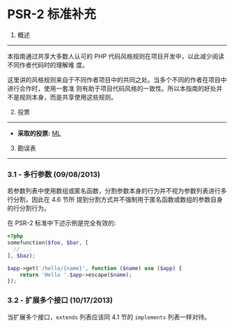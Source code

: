 PSR-2 标准补充
===================

1. 概述
----------

本指南通过共享大多数人认可的 PHP 代码风格规则在项目开发中，以此减少阅读不同作者代码时的理解难
度。

这里讲的风格规则来自于不同作者项目中的共同之处。当多个不同的作者在项目中进行合作时，使用一套准
则有助于项目代码风格的一致性。所以本指南的好处并不是规则本身，而是共享使用这些规则。

2. 投票
--------

- **采取的投票:** [ML](https://groups.google.com/d/msg/php-fig/c-QVvnZdMQ0/TdDMdzKFpdIJ)


3. 勘误表
---------

### 3.1 - 多行参数 (09/08/2013)

若参数列表中使用数组或匿名函数，分割参数本身的行为并不视为参数列表进行多行分割，因此在 4.6 节所
提到分割方式并不强制用于匿名函数或数组的参数自身的行分割行为。

在 PSR-2 标准中下述示例是完全有效的:

~~~php
<?php
somefunction($foo, $bar, [
  // ...
], $baz);

$app->get('/hello/{name}', function ($name) use ($app) {
    return 'Hello '.$app->escape($name);
});
~~~

### 3.2 - 扩展多个接口 (10/17/2013)

当扩展多个接口，`extends` 列表应该同 4.1 节的 `implements` 列表一样对待。
